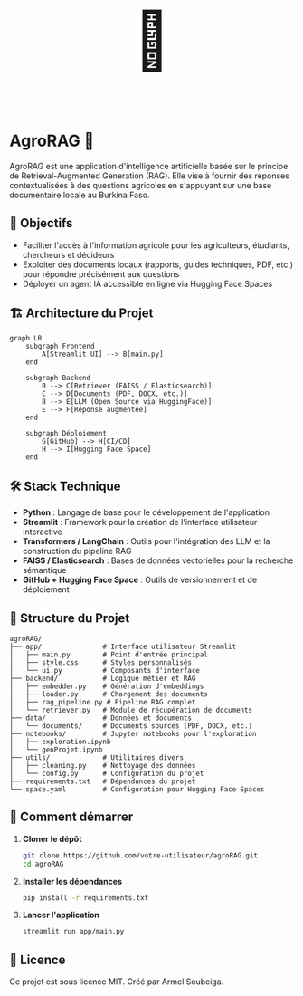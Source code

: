 ﻿
<div align="center">
  <p style="font-size:100px">🌾</p>
</div>

# AgroRAG 🌾

AgroRAG est une application d'intelligence artificielle basée sur le principe de Retrieval-Augmented Generation (RAG). Elle vise à fournir des réponses contextualisées à des questions agricoles en s'appuyant sur une base documentaire locale au Burkina Faso.

## 🚀 Objectifs

- Faciliter l'accès à l'information agricole pour les agriculteurs, étudiants, chercheurs et décideurs
- Exploiter des documents locaux (rapports, guides techniques, PDF, etc.) pour répondre précisément aux questions
- Déployer un agent IA accessible en ligne via Hugging Face Spaces

## 🏗️ Architecture du Projet

```mermaid
graph LR
    subgraph Frontend
        A[Streamlit UI] --> B[main.py]
    end

    subgraph Backend
        B --> C[Retriever (FAISS / Elasticsearch)]
        C --> D[Documents (PDF, DOCX, etc.)]
        B --> E[LLM (Open Source via HuggingFace)]
        E --> F[Réponse augmentée]
    end

    subgraph Déploiement
        G[GitHub] --> H[CI/CD]
        H --> I[Hugging Face Space]
    end
```

## 🛠️ Stack Technique

- **Python** : Langage de base pour le développement de l'application
- **Streamlit** : Framework pour la création de l'interface utilisateur interactive
- **Transformers / LangChain** : Outils pour l'intégration des LLM et la construction du pipeline RAG
- **FAISS / Elasticsearch** : Bases de données vectorielles pour la recherche sémantique
- **GitHub + Hugging Face Space** : Outils de versionnement et de déploiement

## 📁 Structure du Projet

```
agroRAG/
├── app/               # Interface utilisateur Streamlit
│   ├── main.py        # Point d'entrée principal
│   ├── style.css      # Styles personnalisés
│   └── ui.py          # Composants d'interface
├── backend/           # Logique métier et RAG
│   ├── embedder.py    # Génération d'embeddings
│   ├── loader.py      # Chargement des documents
│   ├── rag_pipeline.py # Pipeline RAG complet
│   └── retriever.py   # Module de récupération de documents
├── data/              # Données et documents
│   └── documents/     # Documents sources (PDF, DOCX, etc.)
├── notebooks/         # Jupyter notebooks pour l'exploration
│   ├── exploration.ipynb
│   └── genProjet.ipynb
├── utils/             # Utilitaires divers
│   ├── cleaning.py    # Nettoyage des données
│   └── config.py      # Configuration du projet
├── requirements.txt   # Dépendances du projet
└── space.yaml         # Configuration pour Hugging Face Spaces
```

## 🚀 Comment démarrer

1. **Cloner le dépôt**
   ```bash
   git clone https://github.com/votre-utilisateur/agroRAG.git
   cd agroRAG
   ```

2. **Installer les dépendances**
   ```bash
   pip install -r requirements.txt
   ```

3. **Lancer l'application**
   ```bash
   streamlit run app/main.py
   ```



## 📄 Licence

Ce projet est sous licence MIT. Créé par Armel Soubeiga.


